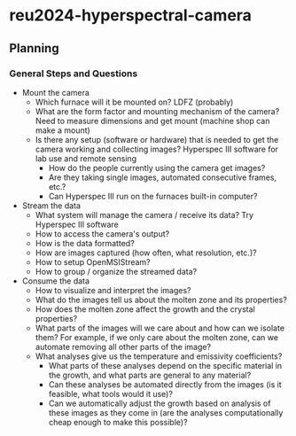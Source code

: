 # reu2024-hyperspectral-camera
## Planning
### General Steps and Questions
* Mount the camera
  * Which furnace will it be mounted on? LDFZ (probably)
  * What are the form factor and mounting mechanism of the camera? Need to measure dimensions and get mount (machine shop can make a mount)
  * Is there any setup (software or hardware) that is needed to get the camera working and collecting images? Hyperspec III software for lab use and remote sensing
    * How do the people currently using the camera get images?
    * Are they taking single images, automated consecutive frames, etc.?
    * Can Hyperspec III run on the furnaces built-in computer?
* Stream the data
  * What system will manage the camera / receive its data? Try Hyperspec III software
  * How to access the camera's output?
  * How is the data formatted?
  * How are images captured (how often, what resolution, etc.)?
  * How to setup OpenMSIStream?
  * How to group / organize the streamed data?
* Consume the data
  * How to visualize and interpret the images?
  * What do the images tell us about the molten zone and its properties?
  * How does the molten zone affect the growth and the crystal properties?
  * What parts of the images will we care about and how can we isolate them? For example, if we only care about the molten zone, can we automate removing all other parts of the image?
  * What analyses give us the temperature and emissivity coefficients?
    * What parts of these analyses depend on the specific material in the growth, and what parts are general to any material?
    * Can these analyses be automated directly from the images (is it feasible, what tools would it use)?
    * Can we automatically adjust the growth based on analysis of these images as they come in (are the analyses computationally cheap enough to make this possible)?
